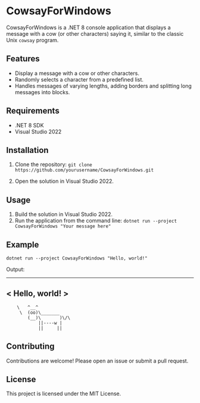# CowsayForWindows

CowsayForWindows is a .NET 8 console application that displays a message with a cow (or other characters) saying it, similar to the classic Unix `cowsay` program.

## Features

- Display a message with a cow or other characters.
- Randomly selects a character from a predefined list.
- Handles messages of varying lengths, adding borders and splitting long messages into blocks.

## Requirements

- .NET 8 SDK
- Visual Studio 2022

## Installation

1. Clone the repository:
`git clone https://github.com/yourusername/CowsayForWindows.git`
    
2. Open the solution in Visual Studio 2022.

## Usage

1. Build the solution in Visual Studio 2022.
2. Run the application from the command line:
`dotnet run --project CowsayForWindows "Your message here"`


## Example

`dotnet run --project CowsayForWindows "Hello, world!"`

Output:
 _______________
< Hello, world! >
 ---------------
        \   ^__^
         \  (oo)\_______
            (__)\       )\/\
                ||----w |
                ||     ||


## Contributing

Contributions are welcome! Please open an issue or submit a pull request.

## License

This project is licensed under the MIT License.
